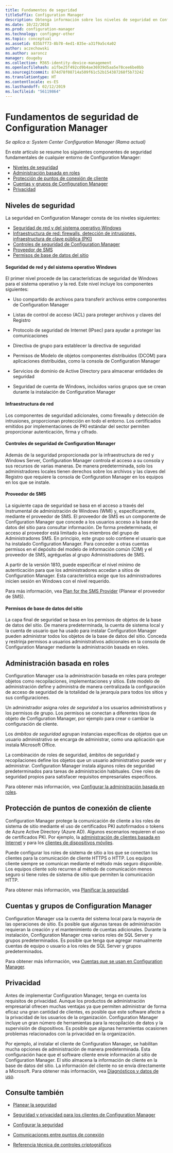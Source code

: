 ```yaml
---
title: Fundamentos de seguridad
titleSuffix: Configuration Manager
description: Obtenga información sobre los niveles de seguridad en Configuration Manager.
ms.date: 10/22/2018
ms.prod: configuration-manager
ms.technology: configmgr-other
ms.topic: conceptual
ms.assetid: 035b7f73-8b78-4ed1-835e-a31f9a5c4a02
author: aczechowski
ms.author: aaroncz
manager: dougeby
ms.collection: M365-identity-device-management
ms.openlocfilehash: a1fbe25f492cd9b4ae36939d5aa5e78cee6be0bb
ms.sourcegitcommit: 874d78f08714a509f61c52b154387268f5b73242
ms.translationtype: HT
ms.contentlocale: es-ES
ms.lasthandoff: 02/12/2019
ms.locfileid: "56119864"
---
```

# <a name="fundamentals-of-security-for-configuration-manager"></a>Fundamentos de seguridad de Configuration Manager

*Se aplica a: System Center Configuration Manager (Rama actual)*

En este artículo se resume los siguientes componentes de seguridad fundamentales de cualquier entorno de Configuration Manager:
- [Niveles de seguridad](#bkmk_layers)
- [Administración basada en roles](#bkmk_rba)
- [Protección de puntos de conexión de cliente](#bkmk_endpoints)
- [Cuentas y grupos de Configuration Manager](#bkmk_accounts)
- [Privacidad](#bkmk_privacy)

## <a name="bkmk_layers"></a> Niveles de seguridad

La seguridad en Configuration Manager consta de los niveles siguientes: 
- [Seguridad de red y del sistema operativo Windows](#bkmk_layer-windows)
- [Infraestructura de red: firewalls, detección de intrusiones, infraestructura de clave pública (PKI)](#bkmk_layer-network)
- [Controles de seguridad de Configuration Manager](#bkmk_layer-cm)
- [Proveedor de SMS](#bkmk_layer-provider)
- [Permisos de base de datos del sitio](#bkmk_layer-db)

#### <a name="bkmk_layer-windows"></a> Seguridad de red y del sistema operativo Windows
El primer nivel procede de las características de seguridad de Windows para el sistema operativo y la red. Este nivel incluye los componentes siguientes:  

-   Uso compartido de archivos para transferir archivos entre componentes de Configuration Manager  

-   Listas de control de acceso (ACL) para proteger archivos y claves del Registro  

-   Protocolo de seguridad de Internet (IPsec) para ayudar a proteger las comunicaciones  

-   Directiva de grupo para establecer la directiva de seguridad  

-   Permisos de Modelo de objetos componentes distribuidos (DCOM) para aplicaciones distribuidas, como la consola de Configuration Manager  

-   Servicios de dominio de Active Directory para almacenar entidades de seguridad  

-   Seguridad de cuenta de Windows, incluidos varios grupos que se crean durante la instalación de Configuration Manager  

#### <a name="bkmk_layer-network"></a> Infraestructura de red

Los componentes de seguridad adicionales, como firewalls y detección de intrusiones, proporcionan protección en todo el entorno. Los certificados emitidos por implementaciones de PKI estándar del sector permiten proporcionar autenticación, firma y cifrado.  

#### <a name="bkmk_layer-cm"></a> Controles de seguridad de Configuration Manager

Además de la seguridad proporcionada por la infraestructura de red y Windows Server, Configuration Manager controla el acceso a su consola y sus recursos de varias maneras. De manera predeterminada, solo los administradores locales tienen derechos sobre los archivos y las claves del Registro que requiere la consola de Configuration Manager en los equipos en los que se instale.  

#### <a name="bkmk_layer-provider"></a> Proveedor de SMS

La siguiente capa de seguridad se basa en el acceso a través del Instrumental de administración de Windows (WMI) y, específicamente, mediante el proveedor de SMS. El proveedor de SMS es un componente de Configuration Manager que concede a los usuarios acceso a la base de datos del sitio para consultar información. De forma predeterminada, el acceso al proveedor está limitado a los miembros del grupo de Administradores SMS. En principio, este grupo solo contiene el usuario que ha instalado Configuration Manager. Para conceder a otras cuentas permisos en el depósito del modelo de información común (CIM) y el proveedor de SMS, agréguelas al grupo Administradores de SMS.  

A partir de la versión 1810, puede especificar el nivel mínimo de autenticación para que los administradores accedan a sitios de Configuration Manager. Esta característica exige que los administradores inicien sesión en Windows con el nivel requerido. <!--1357013-->  

Para más información, vea [Plan for the SMS Provider](/sccm/core/plan-design/hierarchy/plan-for-the-sms-provider) (Planear el proveedor de SMS).

#### <a name="bkmk_layer-db"></a> Permisos de base de datos del sitio

La capa final de seguridad se basa en los permisos de objetos de la base de datos del sitio. De manera predeterminada, la cuenta de sistema local y la cuenta de usuario que ha usado para instalar Configuration Manager pueden administrar todos los objetos de la base de datos del sitio. Conceda y restrinja permisos a usuarios administrativos adicionales en la consola de Configuration Manager mediante la administración basada en roles.  



## <a name="bkmk_rba"></a> Administración basada en roles  

 Configuration Manager usa la administración basada en roles para proteger objetos como recopilaciones, implementaciones y sitios. Este modelo de administración define y administra de manera centralizada la configuración de acceso de seguridad de la totalidad de la jerarquía para todos los sitios y sus configuraciones. 

 Un administrador asigna *roles de seguridad* a los usuarios administrativos y los permisos de grupo. Los permisos se conectan a diferentes tipos de objeto de Configuration Manager, por ejemplo para crear o cambiar la configuración de cliente. 

 Los *ámbitos de seguridad* agrupan instancias específicas de objetos que un usuario administrativo se encarga de administrar, como una aplicación que instala Microsoft Office. 

 La combinación de roles de seguridad, ámbitos de seguridad y recopilaciones define los objetos que un usuario administrativo puede ver y administrar. Configuration Manager instala algunos roles de seguridad predeterminados para tareas de administración habituales. Cree roles de seguridad propios para satisfacer requisitos empresariales específicos.  

 Para obtener más información, vea [Configurar la administración basada en roles](/sccm/core/servers/deploy/configure/configure-role-based-administration).  



## <a name="bkmk_endpoints"></a> Protección de puntos de conexión de cliente  

 Configuration Manager protege la comunicación de cliente a los roles de sistema de sitio mediante el uso de certificados PKI autofirmados o tokens de Azure Active Directory (Azure AD). Algunos escenarios requieren el uso de certificados PKI. Por ejemplo, la [administración de clientes basada en Internet](/sccm/core/clients/manage/plan-internet-based-client-management) y para los [clientes de dispositivos móviles](/sccm/mdm/plan-design/plan-on-premises-mdm).  

 Puede configurar los roles de sistema de sitio a los que se conectan los clientes para la comunicación de cliente HTTPS o HTTP. Los equipos cliente siempre se comunican mediante el método más seguro disponible. Los equipos cliente solo recurren al método de comunicación menos seguro si tiene roles de sistema de sitio que permiten la comunicación HTTP.  

 Para obtener más información, vea [Planificar la seguridad](/sccm/core/plan-design/security/plan-for-security).



## <a name="bkmk_accounts"></a> Cuentas y grupos de Configuration Manager  

 Configuration Manager usa la cuenta del sistema local para la mayoría de las operaciones de sitio. Es posible que algunas tareas de administración requieran la creación y el mantenimiento de cuentas adicionales. Durante la instalación, Configuration Manager crea varios roles de SQL Server y grupos predeterminados. Es posible que tenga que agregar manualmente cuentas de equipo o usuario a los roles de SQL Server y grupos predeterminados.  

 Para obtener más información, vea [Cuentas que se usan en Configuration Manager](/sccm/core/plan-design/hierarchy/accounts).  



## <a name="bkmk_privacy"></a> Privacidad  

 Antes de implementar Configuration Manager, tenga en cuenta los requisitos de privacidad. Aunque los productos de administración empresarial ofrecen muchas ventajas ya que permiten administrar de forma eficaz una gran cantidad de clientes, es posible que este software afecte a la privacidad de los usuarios de la organización. Configuration Manager incluye un gran número de herramientas para la recopilación de datos y la supervisión de dispositivos. Es posible que algunas herramientas ocasionen problemas relacionados con la privacidad en la organización.  

 Por ejemplo, al instalar el cliente de Configuration Manager, se habilitan mucha opciones de administración de manera predeterminada. Esta configuración hace que el software cliente envíe información al sitio de Configuration Manager. El sitio almacena la información de cliente en la base de datos del sitio. La información del cliente no se envía directamente a Microsoft. Para obtener más información, vea [Diagnósticos y datos de uso](/sccm/core/plan-design/diagnostics/diagnostics-and-usage-data).



## <a name="see-also"></a>Consulte también

- [Planear la seguridad](/sccm/core/plan-design/security/plan-for-security)  

- [Seguridad y privacidad para los clientes de Configuration Manager](/sccm/core/clients/deploy/plan/security-and-privacy-for-clients)  

- [Configurar la seguridad](/sccm/core/plan-design/security/configure-security)   

- [Comunicaciones entre puntos de conexión](/sccm/core/plan-design/hierarchy/communications-between-endpoints)  

- [Referencia técnica de controles criptográficos](/sccm/core/plan-design/security/cryptographic-controls-tehnical-reference)  
